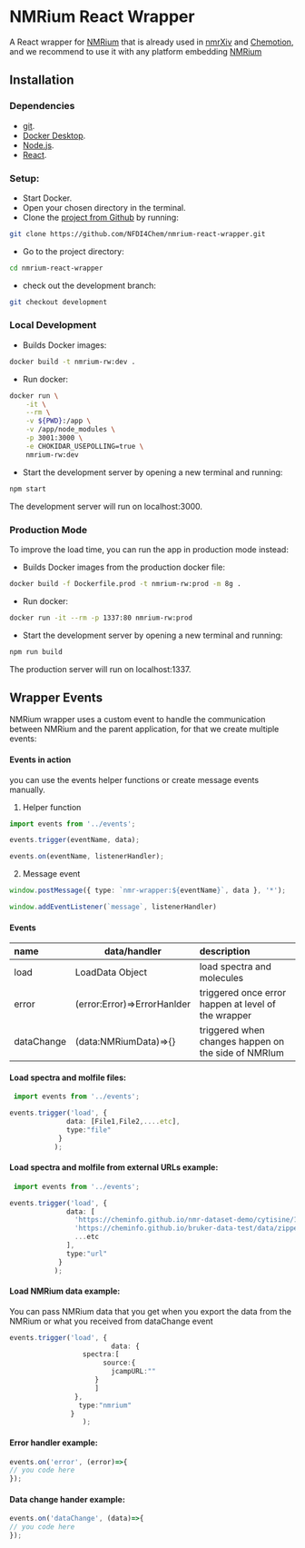 # NMRium React Wrapper

A React wrapper for [NMRium](https://www.nmrium.org/) that is already used in [nmrXiv](https://nmrxiv.org/) and [Chemotion](https://www.chemotion.net/), and we recommend to use it with any platform embedding [NMRium](https://www.nmrium.org/)

## Installation
### Dependencies
- [git](https://git-scm.com/).
- [Docker Desktop](https://www.docker.com/products/docker-desktop). 
- [Node.js](https://nodejs.org/en/about/).
- [React](https://reactjs.org/).

### Setup:
- Start Docker.
- Open your chosen directory in the terminal.
- Clone the [project from Github](https://github.com/NFDI4Chem/nmrium-react-wrapper) by running:
```bash
git clone https://github.com/NFDI4Chem/nmrium-react-wrapper.git
```
- Go to the project directory:
```bash
cd nmrium-react-wrapper
```
- check out the development branch:
```bash
git checkout development
```

### Local Development

- Builds Docker images:
```bash
docker build -t nmrium-rw:dev .
```

- Run docker:
```bash
docker run \
	-it \
	--rm \
	-v ${PWD}:/app \
	-v /app/node_modules \
	-p 3001:3000 \
	-e CHOKIDAR_USEPOLLING=true \
	nmrium-rw:dev
```

- Start the development server by opening a new terminal and running:
```bash
npm start
```

The development server will run on localhost:3000.

### Production Mode
To improve the load time, you can run the app in production mode instead:

- Builds Docker images from the production docker file:
```bash
docker build -f Dockerfile.prod -t nmrium-rw:prod -m 8g .
```

- Run docker:
```bash
docker run -it --rm -p 1337:80 nmrium-rw:prod
```

- Start the development server by opening a new terminal and running:

```bash
npm run build
```

The production server will run on localhost:1337.

## Wrapper Events 

NMRium wrapper uses a custom event to handle the communication between NMRium and the parent application, for that we create multiple events:

#### Events in action 
you can use the events helper functions or create message events manually. 

1. Helper function

```ts
import events from '../events';

events.trigger(eventName, data);

events.on(eventName, listenerHandler);

```

2. Message event

```ts
window.postMessage({ type: `nmr-wrapper:${eventName}`, data }, '*');

window.addEventListener(`message`, listenerHandler)
```

#### Events

|          name                |           data/handler             |                      description                                          |
|:----                         |-------------------                 | :----                                                                     |
|          load                |      LoadData Object               | load spectra and molecules                                                |
|          error               |     (error:Error)=>ErrorHanlder    | triggered once error happen at level of the wrapper                       |
|          dataChange          |    (data:NMRiumData)=>{}           | triggered when changes happen on the side of NMRIum                       | 



#### Load spectra and molfile files:
```ts
 import events from '../events';

events.trigger('load', {
			  data: [File1,File2,....etc],
			  type:"file"
			}
	       );
```

#### Load spectra and molfile from external URLs  example:
```ts
 import events from '../events';

events.trigger('load', {
			  data: [
			    'https://cheminfo.github.io/nmr-dataset-demo/cytisine/13c.jdx',
			    'https://cheminfo.github.io/bruker-data-test/data/zipped/aspirin-1h.zip',
			    ...etc
			  ],
			  type:"url"
			}
	       );
```

#### Load NMRium data example:

You can pass NMRium data that you get when you export the data from the NMRium or what you received from dataChange event
```ts
events.trigger('load', { 
                         data: {
				  spectra:[
				       source:{
					     jcampURL:""
					 }
				     ]
				},
		         type:"nmrium"
		       }
                  );
```

#### Error handler example:

```ts
events.on('error', (error)=>{
// you code here
});
```

#### Data change hander example:

```ts
events.on('dataChange', (data)=>{
// you code here
});
```



 
